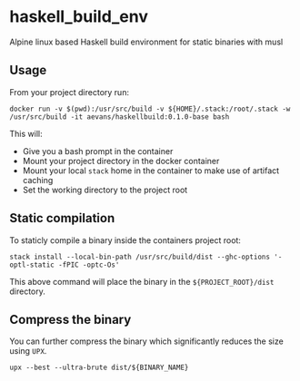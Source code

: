 # haskell_build_env
Alpine linux based Haskell build environment for static binaries with musl

## Usage
From your project directory run:

```
docker run -v $(pwd):/usr/src/build -v ${HOME}/.stack:/root/.stack -w /usr/src/build -it aevans/haskellbuild:0.1.0-base bash
```

This will:
* Give you a bash prompt in the container
* Mount your project directory in the docker container
* Mount your local `stack` home in the container to make use of artifact caching
* Set the working directory to the project root

## Static compilation

To staticly compile a binary inside the containers project root:

```
stack install --local-bin-path /usr/src/build/dist --ghc-options '-optl-static -fPIC -optc-Os'
```

This above command will place the binary in the `${PROJECT_ROOT}/dist` directory.

## Compress the binary
You can further compress the binary which significantly reduces the size using `UPX`.

```
upx --best --ultra-brute dist/${BINARY_NAME}
```

